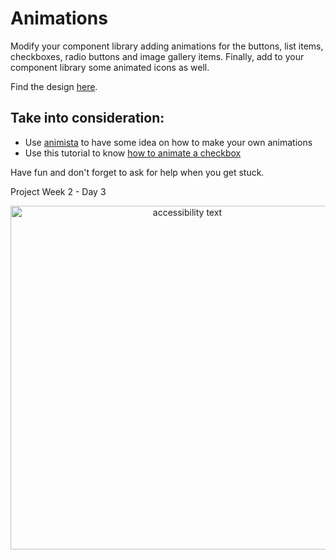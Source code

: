 # Animations

Modify your component library adding animations for the buttons, list items, checkboxes, radio buttons and image gallery items. Finally, add to your component library some animated icons as well.

Find the design [here](https://www.figma.com/file/B9OvjJrMOqD0Wy38zHE2VS/Component-Library-Animations?node-id=696%3A16).

## Take into consideration:

- Use [animista](https://animista.net/play/basic) to have some idea on how to make your own animations
- Use this tutorial to know [how to animate a checkbox](https://www.youtube.com/watch?v=ojWA8pdT-zY)

Have fun and don't forget to ask for help when you get stuck.

Project Week 2 - Day 3

<p align="center">
  <img src="https://i.ibb.co/wyXWb0L/stevenacz-github-io-component-library-animations-a11y-Steven-ACZ-elements-html.png" width="550" alt="accessibility text">
</p>



